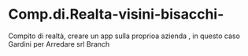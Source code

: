 # Comp.di.Realta-visini-bisacchi-
Compito di realtà, creare un app sulla proprioa azienda , in questo caso Gardini per Arredare srl
Branch
